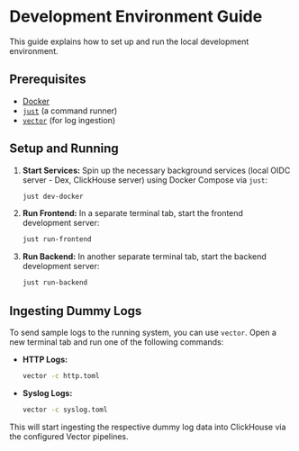 # Development Environment Guide

This guide explains how to set up and run the local development environment.

## Prerequisites

-   [Docker](https://docs.docker.com/get-docker/)
-   [`just`](https://github.com/casey/just) (a command runner)
-   [`vector`](https://vector.dev/docs/setup/installation/) (for log ingestion)

## Setup and Running

1.  **Start Services:**
    Spin up the necessary background services (local OIDC server - Dex, ClickHouse server) using Docker Compose via `just`:
    ```bash
    just dev-docker
    ```

2.  **Run Frontend:**
    In a separate terminal tab, start the frontend development server:
    ```bash
    just run-frontend
    ```

3.  **Run Backend:**
    In another separate terminal tab, start the backend development server:
    ```bash
    just run-backend
    ```

## Ingesting Dummy Logs

To send sample logs to the running system, you can use `vector`. Open a new terminal tab and run one of the following commands:

-   **HTTP Logs:**
    ```bash
    vector -c http.toml
    ```

-   **Syslog Logs:**
    ```bash
    vector -c syslog.toml
    ```

This will start ingesting the respective dummy log data into ClickHouse via the configured Vector pipelines. 